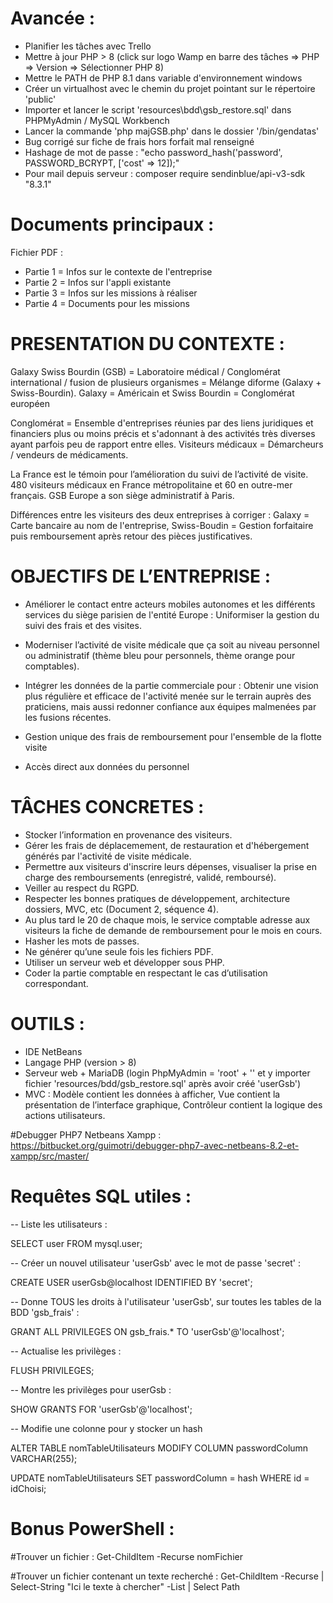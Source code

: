 # Avancée :

- Planifier les tâches avec Trello
- Mettre à jour PHP > 8 (click sur logo Wamp en barre des tâches => PHP => Version => Sélectionner PHP 8)
- Mettre le PATH de PHP 8.1 dans variable d'environnement windows
- Créer un virtualhost avec le chemin du projet pointant sur le répertoire 'public'
- Importer et lancer le script 'resources\bdd\gsb_restore.sql' dans PHPMyAdmin / MySQL Workbench
- Lancer la commande 'php majGSB.php' dans le dossier '/bin/gendatas' 
- Bug corrigé sur fiche de frais hors forfait mal renseigné
- Hashage de mot de passe : "echo password_hash('password', PASSWORD_BCRYPT, ['cost' => 12]);"
- Pour mail depuis serveur : composer require sendinblue/api-v3-sdk "8.3.1"


# Documents principaux :
 
Fichier PDF :
- Partie 1 = Infos sur le contexte de l'entreprise
- Partie 2 = Infos sur l'appli existante
- Partie 3 = Infos sur les missions à réaliser
- Partie 4 = Documents pour les missions


# PRESENTATION DU CONTEXTE :

Galaxy Swiss Bourdin (GSB) = Laboratoire médical / Conglomérat international / fusion de plusieurs organismes = Mélange diforme (Galaxy + Swiss-Bourdin).
Galaxy = Américain et Swiss Bourdin = Conglomérat européen

Conglomérat = Ensemble d'entreprises réunies par des liens juridiques et financiers plus ou moins précis et s'adonnant à des activités très diverses ayant parfois peu de rapport entre elles.
Visiteurs médicaux = Démarcheurs / vendeurs de médicaments.

La France est le témoin pour l’amélioration du suivi de l’activité de visite. 480 visiteurs médicaux en France métropolitaine et 60 en outre-mer français. GSB Europe a son siège administratif à Paris.

Différences entre les visiteurs des deux entreprises à corriger : 
Galaxy = Carte bancaire au nom de l'entreprise, Swiss-Boudin = Gestion forfaitaire puis remboursement après retour des pièces justificatives.

# OBJECTIFS DE L’ENTREPRISE :

- Améliorer le contact entre acteurs mobiles autonomes et les différents services du siège parisien de l'entité Europe : Uniformiser la gestion du suivi des frais et des visites.

- Moderniser l’activité de visite médicale que ça soit au niveau personnel ou administratif (thème bleu pour personnels, thème orange pour comptables).

- Intégrer les données de la partie commerciale pour : Obtenir une vision plus régulière et efficace de l'activité menée sur le terrain auprès des praticiens,
mais aussi redonner confiance aux équipes malmenées par les fusions récentes. 

- Gestion unique des frais de remboursement pour l'ensemble de la flotte visite

- Accès direct aux données du personnel

# TÂCHES CONCRETES :

- Stocker l’information en provenance des visiteurs.
- Gérer les frais de déplacemement, de restauration et d'hébergement générés par l'activité de visite médicale.
- Permettre aux visiteurs d'inscrire leurs dépenses, visualiser la prise en charge des remboursements (enregistré, validé, remboursé).
- Veiller au respect du RGPD.
- Respecter les bonnes pratiques de développement, architecture dossiers, MVC, etc (Document 2, séquence 4).
- Au plus tard le 20 de chaque mois, le service comptable adresse aux visiteurs la fiche de demande de remboursement pour le mois en cours.
- Hasher les mots de passes.
- Ne générer qu’une seule fois les fichiers PDF.
- Utiliser un serveur web et développer sous PHP.
- Coder la partie comptable en respectant le cas d’utilisation correspondant.

# OUTILS :
- IDE NetBeans
- Langage PHP (version > 8)
- Serveur web + MariaDB (login PhpMyAdmin = 'root' + '' et y importer fichier 'resources/bdd/gsb_restore.sql' après avoir créé 'userGsb')
- MVC : Modèle contient les données à afficher, Vue contient la présentation de l’interface graphique, Contrôleur contient la logique des actions utilisateurs.

#Debugger PHP7 Netbeans Xampp :
https://bitbucket.org/guimotri/debugger-php7-avec-netbeans-8.2-et-xampp/src/master/

# Requêtes SQL utiles :

-- Liste les utilisateurs :

SELECT user FROM mysql.user;


-- Créer un nouvel utilisateur 'userGsb' avec le mot de passe 'secret' :

CREATE USER userGsb@localhost IDENTIFIED BY 'secret';


-- Donne TOUS les droits à l'utilisateur 'userGsb', sur toutes les tables de la BDD 'gsb_frais' :

GRANT ALL PRIVILEGES ON gsb_frais.* TO 'userGsb'@'localhost'; 


-- Actualise les privilèges :

FLUSH PRIVILEGES;


-- Montre les privilèges pour userGsb :

SHOW GRANTS FOR 'userGsb'@'localhost';


-- Modifie une colonne pour y stocker un hash

ALTER TABLE nomTableUtilisateurs
MODIFY COLUMN passwordColumn VARCHAR(255);


UPDATE nomTableUtilisateurs
SET passwordColumn = hash
WHERE id = idChoisi;


# Bonus PowerShell :

#Trouver un fichier :
Get-ChildItem -Recurse nomFichier

#Trouver un fichier contenant un texte recherché :
Get-ChildItem -Recurse | Select-String "Ici le texte à chercher" -List | Select Path

